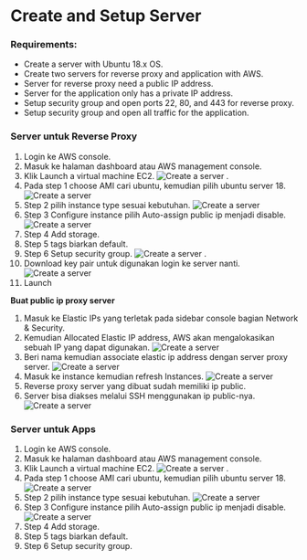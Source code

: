 # Create and Setup Server

### Requirements: ###
- Create a server with Ubuntu 18.x OS.
- Create two servers for reverse proxy and application with AWS.
- Server for reverse proxy need a public IP address.
- Server for the application only has a private IP address.
- Setup security group and open ports 22, 80, and 443 for reverse proxy.
- Setup security group and open all traffic for the application.


### Server untuk Reverse Proxy ###

1. Login ke AWS console.
2. Masuk ke halaman dashboard atau AWS management console.
3. Klik Launch a virtual machine EC2.
![Create a server](screenshot/gambar0.jpg) .
4. Pada step 1 choose AMI cari ubuntu, kemudian pilih ubuntu server 18.
![Create a server](screenshot/gambar1a.jpg) 
5. Step 2 pilih instance type sesuai kebutuhan.
![Create a server](screenshot/gambar1b.jpg)
6. Step 3 Configure instance pilih Auto-assign public ip menjadi disable.
![Create a server](screenshot/gambar1d.jpg)
7. Step 4 Add storage.
8. Step 5 tags biarkan default. 
9. Step 6 Setup security group.
![Create a server](screenshot/gambar1d.jpg) .
10. Download key pair untuk digunakan login ke server nanti.
![Create a server](screenshot/gambar1d.jpg)
11. Launch

**Buat public ip proxy server**
1. Masuk ke Elastic IPs yang terletak pada sidebar console bagian Network & Security.
2. Kemudian Allocated Elastic IP address, AWS akan mengalokasikan sebuah IP yang dapat digunakan.
![Create a server](screenshot/gambar2c.jpg)
3. Beri nama kemudian associate elastic ip address dengan server proxy server.
![Create a server](screenshot/gambar2d.jpg)
4. Masuk ke instance kemudian refresh Instances.
![Create a server](screenshot/gambar2d.jpg)
5. Reverse proxy server yang dibuat sudah memiliki ip public.
6. Server bisa diakses melalui SSH menggunakan ip public-nya.
![Create a server](screenshot/gambar3.jpg)

### Server untuk Apps ###

1. Login ke AWS console.
2. Masuk ke halaman dashboard atau AWS management console.
3. Klik Launch a virtual machine EC2.
![Create a server](screenshot/gambar0.jpg) .
4. Pada step 1 choose AMI cari ubuntu, kemudian pilih ubuntu server 18.
![Create a server](screenshot/gambar1a.jpg) 
5. Step 2 pilih instance type sesuai kebutuhan.
![Create a server](screenshot/gambar1b.jpg)
6. Step 3 Configure instance pilih Auto-assign public ip menjadi disable.
![Create a server](screenshot/gambar1d.jpg)
7. Step 4 Add storage.
8. Step 5 tags biarkan default. 
9. Step 6 Setup security group.
